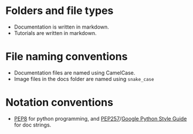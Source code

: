 # Folders and file types

* Documentation is written in markdown.
* Tutorials are written in markdown.

# File naming conventions

* Documentation files are named using CamelCase. 
* Image files in the docs folder are named using `snake_case`

# Notation conventions

*  [PEP8](https://peps.python.org/pep-0008/) for python programming, and [PEP257](https://peps.python.org/pep-0257/)/[Google Python Style Guide](https://github.com/google/styleguide/blob/gh-pages/pyguide.md) for doc strings.
